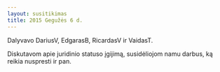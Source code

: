 ```yaml
---
layout: susitikimas
title: 2015 Gegužės 6 d.
---
```

Dalyvavo DariusV, EdgarasB, RicardasV ir VaidasT.


Diskutavom apie juridinio statuso įgijimą,
susidėliojom namu darbus, ką reikia nuspresti ir pan.

